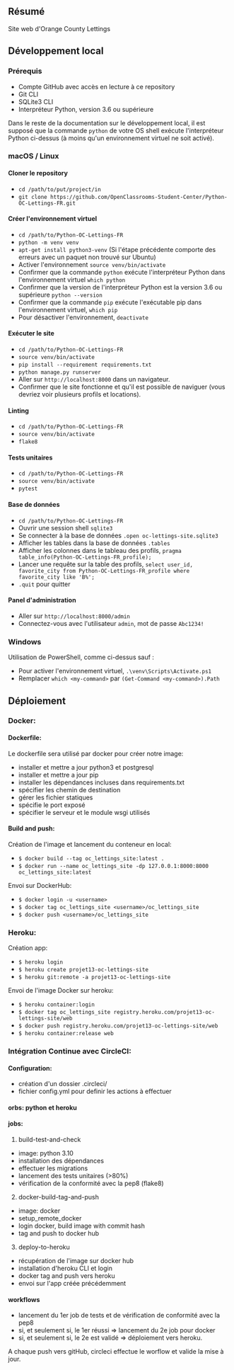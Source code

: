 ## Résumé

Site web d'Orange County Lettings

## Développement local

### Prérequis

- Compte GitHub avec accès en lecture à ce repository
- Git CLI
- SQLite3 CLI
- Interpréteur Python, version 3.6 ou supérieure

Dans le reste de la documentation sur le développement local, il est supposé que la commande `python` de votre OS shell exécute l'interpréteur Python ci-dessus (à moins qu'un environnement virtuel ne soit activé).

### macOS / Linux

#### Cloner le repository

- `cd /path/to/put/project/in`
- `git clone https://github.com/OpenClassrooms-Student-Center/Python-OC-Lettings-FR.git`

#### Créer l'environnement virtuel

- `cd /path/to/Python-OC-Lettings-FR`
- `python -m venv venv`
- `apt-get install python3-venv` (Si l'étape précédente comporte des erreurs avec un paquet non trouvé sur Ubuntu)
- Activer l'environnement `source venv/bin/activate`
- Confirmer que la commande `python` exécute l'interpréteur Python dans l'environnement virtuel
`which python`
- Confirmer que la version de l'interpréteur Python est la version 3.6 ou supérieure `python --version`
- Confirmer que la commande `pip` exécute l'exécutable pip dans l'environnement virtuel, `which pip`
- Pour désactiver l'environnement, `deactivate`

#### Exécuter le site

- `cd /path/to/Python-OC-Lettings-FR`
- `source venv/bin/activate`
- `pip install --requirement requirements.txt`
- `python manage.py runserver`
- Aller sur `http://localhost:8000` dans un navigateur.
- Confirmer que le site fonctionne et qu'il est possible de naviguer (vous devriez voir plusieurs profils et locations).

#### Linting

- `cd /path/to/Python-OC-Lettings-FR`
- `source venv/bin/activate`
- `flake8`

#### Tests unitaires

- `cd /path/to/Python-OC-Lettings-FR`
- `source venv/bin/activate`
- `pytest`

#### Base de données

- `cd /path/to/Python-OC-Lettings-FR`
- Ouvrir une session shell `sqlite3`
- Se connecter à la base de données `.open oc-lettings-site.sqlite3`
- Afficher les tables dans la base de données `.tables`
- Afficher les colonnes dans le tableau des profils, `pragma table_info(Python-OC-Lettings-FR_profile);`
- Lancer une requête sur la table des profils, `select user_id, favorite_city from
  Python-OC-Lettings-FR_profile where favorite_city like 'B%';`
- `.quit` pour quitter

#### Panel d'administration

- Aller sur `http://localhost:8000/admin`
- Connectez-vous avec l'utilisateur `admin`, mot de passe `Abc1234!`

### Windows

Utilisation de PowerShell, comme ci-dessus sauf :

- Pour activer l'environnement virtuel, `.\venv\Scripts\Activate.ps1` 
- Remplacer `which <my-command>` par `(Get-Command <my-command>).Path`

## Déploiement

### Docker:

#### Dockerfile:

Le dockerfile sera utilisé par docker pour créer notre image:

- installer et mettre a jour python3 et postgresql
- installer et mettre a jour pip
- installer les dépendances incluses dans requirements.txt
- spécifier les chemin de destination 
- gérer les fichier statiques
- spécifie le port exposé
- spécifier le serveur et le module wsgi utilisés

#### Build and push:

Création de l'image et lancement du conteneur en local:

- ``$ docker build --tag oc_lettings_site:latest .``
- ``$ docker run --name oc_lettings_site -dp 127.0.0.1:8000:8000 oc_lettings_site:latest``

Envoi sur DockerHub:
 - `$ docker login -u <username>`
 - `$ docker tag oc_lettings_site <username>/oc_lettings_site`
 - `$ docker push <username>/oc_lettings_site`


### Heroku:

Création app:

- `$ heroku login`
- `$ heroku create projet13-oc-lettings-site`
- `$ heroku git:remote -a projet13-oc-lettings-site`

Envoi de l'image Docker sur heroku:

- `$ heroku container:login`
- `$ docker tag oc_lettings_site registry.heroku.com/projet13-oc-lettings-site/web`
- `$ docker push registry.heroku.com/projet13-oc-lettings-site/web`
- `$ heroku container:release web`

### Intégration Continue avec CircleCI:

#### Configuration:

- création d'un dossier .circleci/ 
- fichier config.yml pour definir les actions à effectuer

#### orbs: python et heroku

#### jobs:

1. build-test-and-check

- image: python 3.10
- installation des dépendances
- effectuer les migrations
- lancement des tests unitaires (>80%)
- vérification de la conformité avec la pep8 (flake8)

2. docker-build-tag-and-push

- image: docker
- setup_remote_docker
- login docker, build image with commit hash
- tag and push to docker hub

3. deploy-to-heroku

- récupération de l'image sur docker hub
- installation d'heroku CLI et login
- docker tag and push vers heroku
- envoi sur l'app créée précédemment

#### workflows

- lancement du 1er job de tests et de vérification de conformité avec la pep8
- si, et seulement si, le 1er réussi => lancement du 2e job pour docker
- si, et seulement si, le 2e est validé => déploiement vers heroku.

A chaque push vers gitHub, circleci effectue le worflow et valide la mise à jour.

